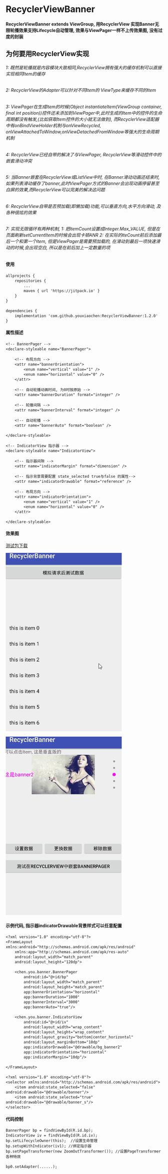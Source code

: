 # RecyclerViewBanner
#### RecyclerViewBanner extends ViewGroup, 用RecyclerView 实现Banner无限轮播效果支持Lifecycle自动管理, 效果与ViewPager一样不上传效果图, 没有过度的封装

## 为何要用RecyclerView实现
###### 1: 既然是轮播就是内容模块大致相同,RecyclerView拥有强大的缓存机制可以直接实现相同Item的缓存
###### 2: RecyclerView的Adapter可以针对不同Item的  ViewType来缓存不同的Item
###### 3: ViewPager在生成Item的时候(Object instantiateItem(ViewGroup container, final int position))控件还未添加到ViewPager中,此时生成的Item中的控件的生命周期都没有触发,(比如获取Item控件的大小就无法做到), 而RecyclerView适配器中有onBindViewHolder机制与onViewRecycled, onViewAttachedToWindow,onViewDetachedFromWindow等强大的生命周期机制
###### 4: RecyclerView已经自带的解决了与ViewPager, RecyclerView等滑动控件中的嵌套滑动冲突
###### 5: 当Banner嵌套在RecyclerView或ListView中时, 在Banner滑动动画还结束时,如果列表滑动缓存了banner,此时ViewPager方式的Banner会出现动画停留甚至白屏的效果,而RecyclerView可以完美的解决这问题
###### 6: RecyclerView自带是否预加载(即懒加载)功能,可以垂直方向,水平方向滑动, 及各种很炫的效果
###### 7: 实现无限循环有两种机制, 1: 把itemCount设置成Integer.Max_VALUE, 但是在页面刷新setCurrentItem的时候会出现卡顿ANR  2: 在实际的iteCount前后添加最后一个和第一个item, 但是ViewPager是需要预加载的, 在滑动到最后一项快速滑动的时候,会出现空白, 所以是在前后加上一定数量的项


#### 使用

```
allprojects {
    repositories {
        ...
        maven { url 'https://jitpack.io' }
    }  
}

dependencies {
	implementation 'com.github.youxiaochen:RecyclerViewBanner:1.2.0'
}
```

#### 属性描述
```
<!-- BannerPager -->
<declare-styleable name="BannerPager">

    <!-- 布局方向 -->
    <attr name="bannerOrientation">
        <enum name="vertical" value="1" />
        <enum name="horizontal" value="0" />
    </attr>

    <!-- 自动轮播动画时间, 为0时按原始 -->
    <attr name="bannerDuration" format="integer" />

    <!-- 轮播间隔 -->
    <attr name="bannerInterval" format="integer" />

    <!-- 自动轮播 -->
    <attr name="bannerAuto" format="boolean" />

</declare-styleable>

<!-- IndicatorView 指示器 -->
<declare-styleable name="IndicatorView">

    <!-- 指示器间隙 -->
    <attr name="indicatorMargin" format="dimension" />

    <!-- 指示背景需要配置 state_selected true与false 的属性-->
    <attr name="indicatorDrawable" format="reference" />

    <!-- 布局方向 -->
    <attr name="indicatorOrientation">
        <enum name="vertical" value="1" />
        <enum name="horizontal" value="0" />
    </attr>

</declare-styleable>
```
#### 效果图

[测试包下载](Images/demo.apk)

![效果1](Images/demo0.gif)

![效果2](Images/demo1.gif)

#### 示例代码, 指示器indicatorDrawable背景样式可以任意配置

```
<?xml version="1.0" encoding="utf-8"?>
<FrameLayout xmlns:android="http://schemas.android.com/apk/res/android"
    xmlns:app="http://schemas.android.com/apk/res-auto"
    android:layout_width="match_parent"
    android:layout_height="120dp">

    <chen.you.banner.BannerPager
        android:id="@+id/bp"
        android:layout_width="match_parent"
        android:layout_height="match_parent"
        app:bannerOrientation="horizontal"
        app:bannerDuration="1000"
        app:bannerInterval="3000"
        app:bannerAuto="true"/>

    <chen.you.banner.IndicatorView
        android:id="@+id/iv"
        android:layout_width="wrap_content"
        android:layout_height="wrap_content"
        android:layout_gravity="bottom|center_horizontal"
        android:layout_marginBottom="10dp"
        app:indicatorDrawable="@drawable/bg_banner2"
        app:indicatorOrientation="horizontal"
        app:indicatorMargin="10dp"/>

</FrameLayout>

<?xml version="1.0" encoding="utf-8"?>
<selector xmlns:android="http://schemas.android.com/apk/res/android">
    <item android:state_selected="false" android:drawable="@drawable/banner"/>
    <item android:state_selected="true" android:drawable="@drawable/banner_s"/>
</selector>

```

#### 代码控制
```
BannerPager bp = findViewById(R.id.bp);
IndicatorView iv = findViewById(R.id.iv);
bp.setLifecycleOwner(this);  //设置生命管理
bp.setupWithIndicator(iv1); //绑定指示器
bp.setPageTransformer(new ZoomOutTransformer()); //设置PageTransformer各种特效

bp0.setAdapter(......);
```